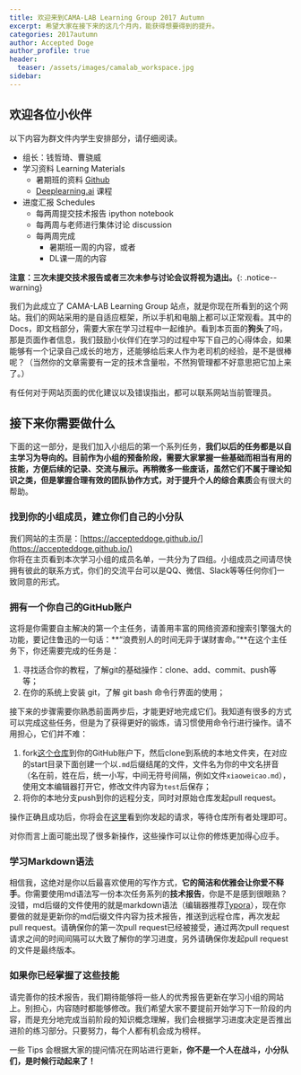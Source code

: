```yaml
---
title: 欢迎来到CAMA-LAB Learning Group 2017 Autumn
excerpt: 希望大家在接下来的这几个月内，能获得想要得到的提升。
categories: 2017autumn
author: Accepted Doge
author_profile: true
header:
  teaser: /assets/images/camalab_workspace.jpg
sidebar:
---
```


## 欢迎各位小伙伴
以下内容为群文件内学生安排部分，请仔细阅读。

- 组长：钱哲琦、曹骁威
- 学习资料 Learning Materials
  - 暑期班的资料 [Github](https://github.com/wolegechu/cama_summer_class_2017)
  - [Deeplearning.ai](http://deeplearning.ai/) 课程
- 进度汇报 Schedules
  - 每两周提交技术报告 ipython notebook
  - 每两周与老师进行集体讨论 discussion
  - 每两周完成
    - 暑期班一周的内容，或者
    - DL课一周的内容

**注意：三次未提交技术报告或者三次未参与讨论会议将视为退出。**{: .notice--warning} 

我们为此成立了 CAMA-LAB Learning Group 站点，就是你现在所看到的这个网站。我们的网站采用的是自适应框架，所以手机和电脑上都可以正常观看。其中的Docs，即文档部分，需要大家在学习过程中一起维护。看到本页面的**狗头**了吗，那是页面作者信息，我们鼓励小伙伴们在学习的过程中写下自己的心得体会，如果能够有一个记录自己成长的地方，还能够给后来人作为老司机的经验，是不是很棒呢？（当然你的文章需要有一定的技术含量啦，不然狗管理都不好意思把它加上来了。）

有任何对于网站页面的优化建议以及错误指出，都可以联系网站当前管理员。


## 接下来你需要做什么

下面的这一部分，是我们加入小组后的第一个系列任务，**我们以后的任务都是以自主学习为导向的。**目前作为小组的预备阶段，需要大家掌握一些基础而相当有用的技能，方便后续的记录、交流与展示。再稍微多一些废话，虽然它们不属于理论知识之类，但是掌握合理有效的团队协作方式，对于**提升个人的综合素质**会有很大的帮助。

### 找到你的小组成员，建立你们自己的小分队
我们网站的主页是：[https://accepteddoge.github.io/](https://accepteddoge.github.io/)  
你将在主页看到本次学习小组的成员名单，一共分为了四组。小组成员之间请尽快拥有彼此的联系方式，你们的交流平台可以是QQ、微信、Slack等等任何你们一致同意的形式。

### 拥有一个你自己的GitHub账户
这将是你需要自主解决的第一个主任务，请善用丰富的网络资源和搜索引擎强大的功能，要记住鲁迅的一句话：**“浪费别人的时间无异于谋财害命。”**在这个主任务下，你还需要完成的任务是：

1. 寻找适合你的教程，了解git的基础操作：clone、add、commit、push等等；
2. 在你的系统上安装 git，了解 git bash 命令行界面的使用；

接下来的步骤需要你熟悉前面两步后，才能更好地完成它们。我知道有很多的方式可以完成这些任务，但是为了获得更好的锻炼，请习惯使用命令行进行操作。请不用担心，它们并不难：

1. fork[这个仓库](https://github.com/AcceptedDoge/camalab_2017autumn)到你的GitHub账户下，然后clone到系统的本地文件夹，在对应的start目录下面创建一个以`.md`后缀结尾的文件，文件名为你的中文名拼音（名在前，姓在后，统一小写，中间无符号间隔，例如文件`xiaoweicao.md`），使用文本编辑器打开它，修改文件内容为`test`后保存；
2. 将你的本地分支push到你的远程分支，同时对原始仓库发起pull request。

操作正确且成功后，你将会在[这里](https://github.com/AcceptedDoge/camalab_2017autumn/pulls)看到你发起的请求，等待仓库所有者处理即可。  

对你而言上面可能出现了很多新操作，这些操作可以让你的修炼更加得心应手。  

### 学习Markdown语法

相信我，这绝对是你以后最喜欢使用的写作方式，**它的简洁和优雅会让你爱不释手**。你需要使用md语法写一份本次任务系列的**技术报告**，你是不是感到很眼熟？没错，md后缀的文件使用的就是markdown语法（编辑器推荐[Typora](https://typora.io/)），现在你要做的就是更新你的md后缀文件内容为技术报告，推送到远程仓库，再次发起pull request。请确保你的第一次pull request已经被接受，通过两次pull request请求之间的时间间隔可以大致了解你的学习进度，另外请确保你发起pull request的文件是最终版本。  

### 如果你已经掌握了这些技能

请完善你的技术报告，我们期待能够将一些人的优秀报告更新在学习小组的网站上。别担心，内容随时都能够修改。我们希望大家不要提前开始学习下一阶段的内容，而是充分地完成当前阶段的知识概念理解，我们会根据学习进度决定是否推出进阶的练习部分。只要努力，每个人都有机会成为榜样。

一些 Tips 会根据大家的提问情况在网站进行更新，**你不是一个人在战斗，小分队们，是时候行动起来了！**